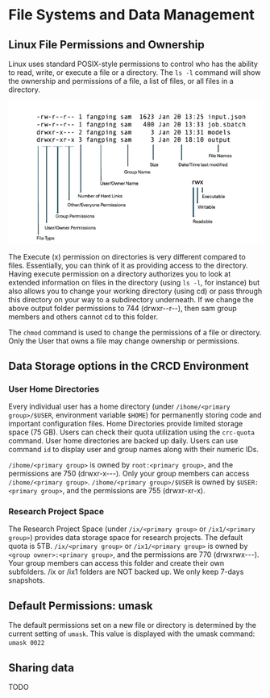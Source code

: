 # File Systems and Data Management

## Linux File Permissions and Ownership

Linux uses standard POSIX-style permissions to control who has the ability to read, write, or execute a file or a directory. The `ls -l` command will show the ownership and permissions of a file, a list of files, or all files in a directory.

![File-Permissions](../_assets/img/getting-started/file_permissions.png)

The Execute (x) permission on directories is very different compared to files. Essentially, you can think of it as providing access to the directory. Having execute permission on a directory authorizes you to look at extended information on files in the directory (using `ls -l`, for instance) but also allows you to change your working directory (using cd) or pass through this directory on your way to a subdirectory underneath. If we change the above output folder permissions to 744 (drwxr--r--), then sam group members and others cannot cd to this folder.

The `chmod` command is used to change the permissions of a file or directory. Only the User that owns a file may change ownership or permissions.

## Data Storage options in the CRCD Environment

### User Home Directories
Every individual user has a home directory (under `/ihome/<primary group>/$USER`, environment variable `$HOME`) for permanently storing code and important configuration files. Home Directories provide limited storage space (75 GB). Users can check their quota utilization using the `crc-quota` command. User home directories are backed up daily. Users can use command `id` to display user and group names along with their numeric IDs.

`/ihome/<primary group>` is owned by `root:<primary group>`, and the permissions are 750 (drwxr-x---). Only your group members can access `/ihome/<primary group>`. `/ihome/<primary group>/$USER` is owned by `$USER:<primary group>`, and the permissions are 755 (drwxr-xr-x).

### Research Project Space

The Research Project Space (under `/ix/<primary group>` or `/ix1/<primary group>`) provides data storage space for research projects. The default quota is 5TB. `/ix/<primary group>` or `/ix1/<primary group>` is owned by `<group owner>:<primary group>`, and the permissions are 770 (drwxrwx---). Your group members can access this folder and create their own subfolders. /ix or /ix1 folders are NOT backed up. We only keep 7-days snapshots.

## Default Permissions: umask

The default permissions set on a new file or directory is determined by the current setting of `umask`. This value is displayed with the umask command:
<code>
umask
0022
</code>



## Sharing data
TODO
